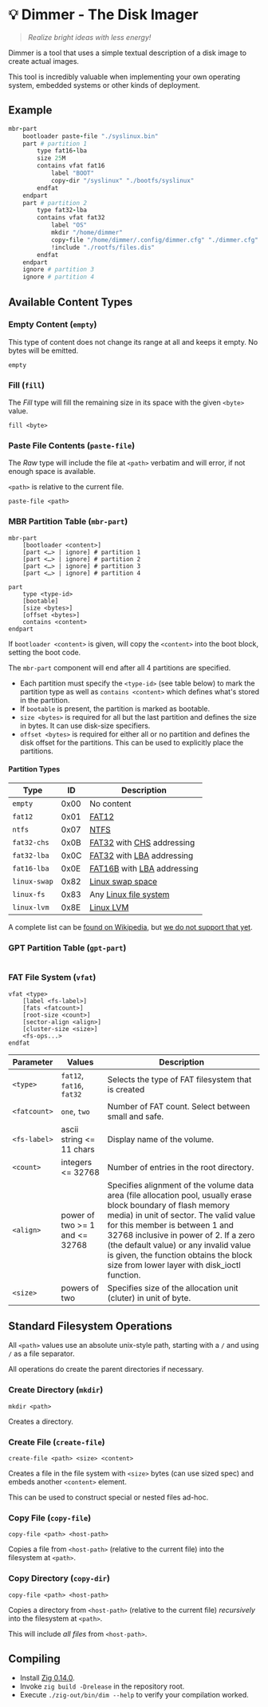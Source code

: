 # 💡 Dimmer - The Disk Imager

> *Realize bright ideas with less energy!*

Dimmer is a tool that uses a simple textual description of a disk image to create actual images.

This tool is incredibly valuable when implementing your own operating system, embedded systems or other kinds of deployment.

## Example

```rb
mbr-part
    bootloader paste-file "./syslinux.bin"
    part # partition 1
        type fat16-lba
        size 25M
        contains vfat fat16
            label "BOOT"
            copy-dir "/syslinux" "./bootfs/syslinux"
        endfat
    endpart
    part # partition 2
        type fat32-lba
        contains vfat fat32
            label "OS"
            mkdir "/home/dimmer"
            copy-file "/home/dimmer/.config/dimmer.cfg" "./dimmer.cfg"
            !include "./rootfs/files.dis"
        endfat
    endpart
    ignore # partition 3
    ignore # partition 4
```

## Available Content Types

### Empty Content (`empty`)

This type of content does not change its range at all and keeps it empty. No bytes will be emitted.

```plain
empty
```

### Fill (`fill`)

The *Fill* type will fill the remaining size in its space with the given `<byte>` value.

```plain
fill <byte>
```

### Paste File Contents (`paste-file`)

The *Raw* type will include the file at `<path>` verbatim and will error, if not enough space is available.

`<path>` is relative to the current file.

```plain
paste-file <path>
```

### MBR Partition Table (`mbr-part`)

```plain
mbr-part
    [bootloader <content>]
    [part <…> | ignore] # partition 1
    [part <…> | ignore] # partition 2
    [part <…> | ignore] # partition 3
    [part <…> | ignore] # partition 4
```

```plain
part
    type <type-id>
    [bootable]
    [size <bytes>]
    [offset <bytes>]
    contains <content>
endpart
```

If `bootloader <content>` is given, will copy the `<content>` into the boot block, setting the boot code.

The `mbr-part` component will end after all 4 partitions are specified.

- Each partition must specify the `<type-id>` (see table below) to mark the partition type as well as `contains <content>` which defines what's stored in the partition.
- If `bootable` is present, the partition is marked as bootable.
- `size <bytes>` is required for all but the last partition and defines the size in bytes. It can use disk-size specifiers.
- `offset <bytes>` is required for either all or no partition and defines the disk offset for the partitions. This can be used to explicitly place the partitions.

#### Partition Types

| Type         | ID   | Description                                                                                                                                        |
| ------------ | ---- | -------------------------------------------------------------------------------------------------------------------------------------------------- |
| `empty`      | 0x00 | No content                                                                                                                                         |
| `fat12`      | 0x01 | [FAT12](https://en.wikipedia.org/wiki/FAT12)                                                                                                       |
| `ntfs`       | 0x07 | [NTFS](https://en.wikipedia.org/wiki/NTFS)                                                                                                         |
| `fat32-chs`  | 0x0B | [FAT32](https://en.wikipedia.org/wiki/FAT32) with [CHS](https://en.wikipedia.org/wiki/Cylinder-head-sector) addressing                             |
| `fat32-lba`  | 0x0C | [FAT32](https://en.wikipedia.org/wiki/FAT32) with [LBA](https://en.wikipedia.org/wiki/Logical_block_addressing) addressing                         |
| `fat16-lba`  | 0x0E | [FAT16B](https://en.wikipedia.org/wiki/File_Allocation_Table#FAT16B) with [LBA](https://en.wikipedia.org/wiki/Logical_block_addressing) addressing |
| `linux-swap` | 0x82 | [Linux swap space](https://en.wikipedia.org/wiki/Swap_space#Linux)                                                                                 |
| `linux-fs`   | 0x83 | Any [Linux file system](https://en.wikipedia.org/wiki/File_system#Linux)                                                                           |
| `linux-lvm`  | 0x8E | [Linux LVM](https://en.wikipedia.org/wiki/Logical_Volume_Manager_(Linux))                                                                          |

A complete list can be [found on Wikipedia](https://en.wikipedia.org/wiki/Partition_type), but [we do not support that yet](https://github.com/zig-osdev/disk-image-step/issues/8).

### GPT Partition Table (`gpt-part`)

```plain

```

### FAT File System (`vfat`)

```plain
vfat <type>
    [label <fs-label>]
    [fats <fatcount>]
    [root-size <count>]
    [sector-align <align>]
    [cluster-size <size>]
    <fs-ops...>
endfat
```

| Parameter    | Values                         | Description                                                                                                                                                                                                                                                                                                                                                           |
| ------------ | ------------------------------ | --------------------------------------------------------------------------------------------------------------------------------------------------------------------------------------------------------------------------------------------------------------------------------------------------------------------------------------------------------------------- |
| `<type>`     | `fat12`, `fat16`, `fat32`      | Selects the type of FAT filesystem that is created                                                                                                                                                                                                                                                                                                                    |
| `<fatcount>` | `one`, `two`                   | Number of FAT count. Select between small and safe.                                                                                                                                                                                                                                                                                                                   |
| `<fs-label>` | ascii string <= 11 chars       | Display name of the volume.                                                                                                                                                                                                                                                                                                                                           |
| `<count>`    | integers <= 32768              | Number of entries in the root directory.                                                                                                                                                                                                                                                                                                                              |
| `<align>`    | power of two >= 1 and <= 32768 | Specifies alignment of the volume data area (file allocation pool, usually erase block boundary of flash memory media) in unit of sector. The valid value for this member is between 1 and 32768 inclusive in power of 2. If a zero (the default value) or any invalid value is given, the function obtains the block size from lower layer with disk_ioctl function. |
| `<size>`     | powers of two                  | Specifies size of the allocation unit (cluter) in unit of byte.                                                                                                                                                                                                                                                                                                       |

## Standard Filesystem Operations

All `<path>` values use an absolute unix-style path, starting with a `/` and using `/` as a file separator.

All operations do create the parent directories if necessary.

### Create Directory (`mkdir`)

```plain
mkdir <path>
```

Creates a directory.

### Create File (`create-file`)

```plain
create-file <path> <size> <content>
```

Creates a file in the file system with `<size>` bytes (can use sized spec) and embeds another `<content>` element.

This can be used to construct special or nested files ad-hoc.

### Copy File (`copy-file`)

```plain
copy-file <path> <host-path>
```

Copies a file from `<host-path>` (relative to the current file) into the filesystem at `<path>`.

### Copy Directory (`copy-dir`)

```plain
copy-file <path> <host-path>
```

Copies a directory from `<host-path>` (relative to the current file) *recursively* into the filesystem at `<path>`.

This will include *all files* from `<host-path>`.

## Compiling


- Install [Zig 0.14.0](https://ziglang.org/download/).
- Invoke `zig build -Drelease` in the repository root.
- Execute `./zig-out/bin/dim --help` to verify your compilation worked.
